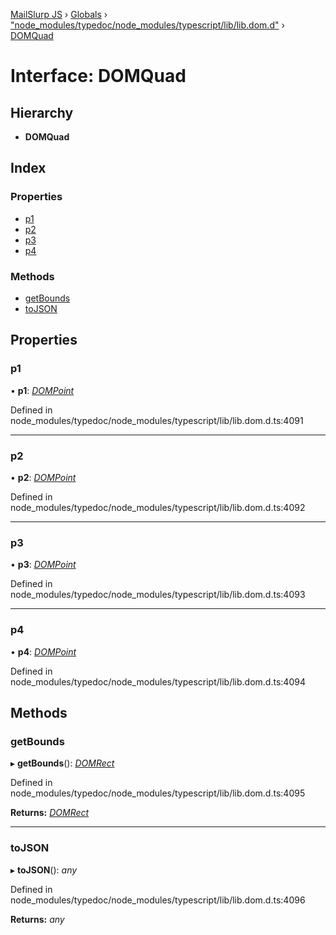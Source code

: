 [MailSlurp JS](../README.md) › [Globals](../globals.md) › ["node_modules/typedoc/node_modules/typescript/lib/lib.dom.d"](../modules/_node_modules_typedoc_node_modules_typescript_lib_lib_dom_d_.md) › [DOMQuad](_node_modules_typedoc_node_modules_typescript_lib_lib_dom_d_.domquad.md)

# Interface: DOMQuad

## Hierarchy

* **DOMQuad**

## Index

### Properties

* [p1](_node_modules_typedoc_node_modules_typescript_lib_lib_dom_d_.domquad.md#p1)
* [p2](_node_modules_typedoc_node_modules_typescript_lib_lib_dom_d_.domquad.md#p2)
* [p3](_node_modules_typedoc_node_modules_typescript_lib_lib_dom_d_.domquad.md#p3)
* [p4](_node_modules_typedoc_node_modules_typescript_lib_lib_dom_d_.domquad.md#p4)

### Methods

* [getBounds](_node_modules_typedoc_node_modules_typescript_lib_lib_dom_d_.domquad.md#getbounds)
* [toJSON](_node_modules_typedoc_node_modules_typescript_lib_lib_dom_d_.domquad.md#tojson)

## Properties

###  p1

• **p1**: *[DOMPoint](_node_modules_typedoc_node_modules_typescript_lib_lib_dom_d_.dompoint.md)*

Defined in node_modules/typedoc/node_modules/typescript/lib/lib.dom.d.ts:4091

___

###  p2

• **p2**: *[DOMPoint](_node_modules_typedoc_node_modules_typescript_lib_lib_dom_d_.dompoint.md)*

Defined in node_modules/typedoc/node_modules/typescript/lib/lib.dom.d.ts:4092

___

###  p3

• **p3**: *[DOMPoint](_node_modules_typedoc_node_modules_typescript_lib_lib_dom_d_.dompoint.md)*

Defined in node_modules/typedoc/node_modules/typescript/lib/lib.dom.d.ts:4093

___

###  p4

• **p4**: *[DOMPoint](_node_modules_typedoc_node_modules_typescript_lib_lib_dom_d_.dompoint.md)*

Defined in node_modules/typedoc/node_modules/typescript/lib/lib.dom.d.ts:4094

## Methods

###  getBounds

▸ **getBounds**(): *[DOMRect](_node_modules_typedoc_node_modules_typescript_lib_lib_dom_d_.domrect.md)*

Defined in node_modules/typedoc/node_modules/typescript/lib/lib.dom.d.ts:4095

**Returns:** *[DOMRect](_node_modules_typedoc_node_modules_typescript_lib_lib_dom_d_.domrect.md)*

___

###  toJSON

▸ **toJSON**(): *any*

Defined in node_modules/typedoc/node_modules/typescript/lib/lib.dom.d.ts:4096

**Returns:** *any*
